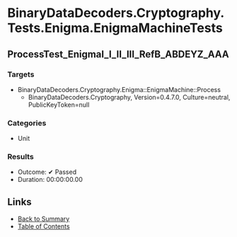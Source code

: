 # BinaryDataDecoders.Cryptography.Tests.Enigma.EnigmaMachineTests

## ProcessTest_EnigmaI_I_II_III_RefB_ABDEYZ_AAA

### Targets

* BinaryDataDecoders.Cryptography.Enigma::EnigmaMachine::Process
  * BinaryDataDecoders.Cryptography, Version=0.4.7.0, Culture=neutral, PublicKeyToken=null

### Categories

* Unit

### Results

* Outcome: ✔ Passed
* Duration: 00:00:00.00

## Links

* [Back to Summary](../Summary.md)
* [Table of Contents](../../TOC.md)
